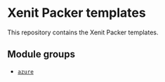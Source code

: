 # Xenit Packer templates

This repository contains the Xenit Packer templates.

## Module groups

- [`azure`](templates/azure/README.md)
